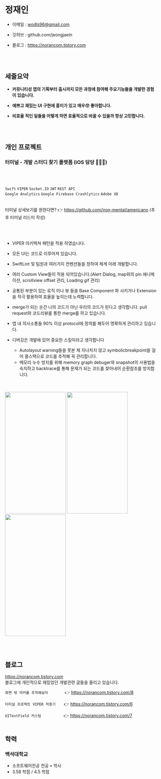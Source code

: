 <br><br>
# 정재인



- 이메일 : wodls96@gmail.com


- 깃허브 : github.com/jeongjaein


- 블로그 : https://norancom.tistory.com

<br><br>
## 세줄요약 
- __커뮤니티성 앱의 기획부터 출시까지 모든 과정에 참여해 주요기능들을 개발한 경험이 있습니다.__

- __예쁘고 재밌는 UI 구현에 흥미가 있고 매우😚 좋아합니다.__

- __비효율 적인 일들을 어떻게 하면 효율적으로 바꿀 수 있을까 항상 고민합니다.__

<br><br>
## 개인 프로젝트

### 터미널 - 개발 스터디 찾기 플랫폼 (iOS 담당 👨🏻‍💻)
<br><br><br>
```Swift``` ```VIPER```  ```Socket.IO``` ```JWT``` ```REST API```<br>
```Google Analytics``` ```Google Firebase Crashlytics``` ```Adobe XD```<br><br><br>
터미널 상세보기를 원한다면? 👉 https://github.com/iron-mental/americano (추후 터미널 리드미 작성)
<br><br><br><br>
- VIPER 아키텍쳐 패턴을 적용 하였습니다.

- 모든 UI는 코드로 이루어져 있습니다.

- SwiftLint 및 팀원과 여러가지 컨벤션들을 정하여 체계 아래 개발합니다.

- 여러 Custom View들이 적용 되어있습니다.(Alert Dialog, map위의 pin 애니메이션, scrollview offset 관리, Loading gif 관리)

- 공통된 부분이 있는 로직 이나 뷰 들을 Base Component 화 시키거나 Extension을 적극 활용하여 효율을 높히는데 노력합니다.

- merge가 되는 순간 나의 코드가 아닌 우리의 코드가 된다고 생각합니다. pull request와 코드리뷰를 통한 merge를 하고 있습니다.

- 앱 내 의사소통들 90% 이상 protocol에 정의를 해두어 명확하게 관리하고 있습니다.

- 디버깅은 개발에 있어 중요한 스킬이라고 생각합니다
  - Autolayout warning들을 못본 체 지나치지 않고 symbolicbreakpoint을 걸어 콜스택으로 코드를 추적해 꼭 관리합니다.
  - 메모리 누수 방지를 위해 memory graph debuger와 snapshot의 사용법을 숙지하고 backtrace를 통해 문제가 되는 코드를 찾아내어 순환참조를 방지합니다.
<br>
<br>
<img src="https://user-images.githubusercontent.com/54730280/109647966-5b7e0700-7b9d-11eb-8cf3-f4941fe3d311.gif" width="200" height="400" />
<img src="https://user-images.githubusercontent.com/54730280/109645441-2de38e80-7b9a-11eb-8b01-3409d7792d27.gif" width="200" height="400" />
<img src="https://user-images.githubusercontent.com/54730280/109650107-20310780-7ba0-11eb-9bc8-9a3ab1a216c3.gif" width="200" height="400" />




<br><br>
## 블로그

https://norancom.tistory.com
<br>
블로그에 개인적으로 재밌었던 개발관련 글들을 올리고 있습니다.



```화면 밖 마커를 추적해보자``` &nbsp;&nbsp;&nbsp;&nbsp;&nbsp;&nbsp;&nbsp;&nbsp;&nbsp;&nbsp;&nbsp;&nbsp; 👉 https://norancom.tistory.com/8

```터미널 프로젝트 VIPER 적용기``` &nbsp;&nbsp;&nbsp;&nbsp;&nbsp;&nbsp;👉 https://norancom.tistory.com/6 

```UITextField 커스텀``` &nbsp;&nbsp;&nbsp;&nbsp;&nbsp;&nbsp;&nbsp;&nbsp;&nbsp;&nbsp;&nbsp;&nbsp;&nbsp;&nbsp;&nbsp;&nbsp;&nbsp;&nbsp;👉 https://norancom.tistory.com/7
<br><br>
## 학력
### 백석대학교

- 소프트웨어전공 전공 • 학사
- 3.58 학점 / 4.5 학점


